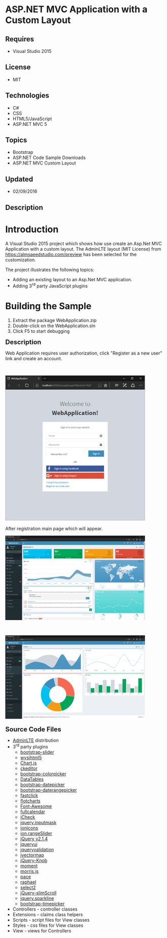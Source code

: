 # ASP.NET MVC Application with a Custom Layout
## Requires
- Visual Studio 2015
## License
- MIT
## Technologies
- C#
- CSS
- HTML5/JavaScript
- ASP.NET MVC 5
## Topics
- Bootstrap
- ASP.NET Code Sample Downloads
- ASP.NET MVC Custom Layout
## Updated
- 02/09/2016
## Description

<h1>Introduction</h1>
<p>A Visual Studio 2015 project which shows how use create an Asp.Net MVC Application with a custom layout. The AdminLTE layout (MIT License) from
<a href="https://almsaeedstudio.com/preview">https://almsaeedstudio.com/preview</a> has been selected for the customization.</p>
<p>The project illustrates the following topics:</p>
<ul>
<li>Adding an existing layout to an Asp.Net MVC application. </li><li>Adding 3<sup>rd</sup> party JavaScript plugins </li></ul>
<h1>Building the Sample</h1>
<ol>
<li>Extract the package WebApplication.zip </li><li>Double-click on the WebApplication.sln </li><li>Click F5 to start debugging </li></ol>
<p><span style="font-size:20px; font-weight:bold">Description</span></p>
<p>Web Application requires user authorization, click &quot;Register as a new user&quot; link and create an account.</p>
<p>&nbsp;</p>
<p><img id="148039" src="148039-login.png" alt="" width="440" height="455"></p>
<p>After registration main page which will appear.</p>
<p><img id="148040" src="148040-main1.png" alt="" width="440" height="265"></p>
<p>&nbsp;</p>
<p><img id="148041" src="148041-main2.png" alt="" width="440" height="266"></p>
<p><strong><span style="font-size:20px; font-weight:bold">Source Code Files<br>
</span></strong></p>
<ul>
</ul>
<ul>
<li><a href="https://almsaeedstudio.com/preview">AdminLTE</a> distribution </li><li>3<sup>rd</sup> party plugins
<ul>
<li><a href="https://github.com/seiyria/bootstrap-slider">bootstrap-slider</a> </li><li><a href="https://github.com/Edicy/wysihtml5">wysihtml5</a> </li><li><a href="https://github.com/nnnick/Chart.js">Chart.js</a> </li><li><a href="http://ckeditor.com/about/license">ckeditor</a> </li><li><a href="http://mjolnic.github.io/bootstrap-colorpicker/">bootstrap-colorpicker</a>
</li><li><a href="http://www.datatables.net/">DataTables</a> </li><li><a href="https://github.com/eternicode/bootstrap-datepicker/">bootstrap-datepicker</a>
</li><li><a href="https://github.com/dangrossman/bootstrap-daterangepicker">bootstrap-daterangepicker</a>
</li><li><a href="https://github.com/ftlabs/fastclick">fastclick</a> </li><li><a href="http://www.flotcharts.org/">flotcharts</a> </li><li><a href="https://fortawesome.github.io/Font-Awesome/">Font-Awesome</a> </li><li><a href="http://fullcalendar.io/">fullcalendar</a> </li><li><a href="https://github.com/fronteed/iCheck/">iCheck</a> </li><li><a href="http://github.com/RobinHerbots/jquery.inputmask">jquery.inputmask</a>
</li><li><a href="http://ionicons.com/">ionicons</a> </li><li><a href="https://github.com/IonDen/ion.rangeSlider">ion.rangeSlider</a> </li><li><a href="https://jquery.com/">jQuery v2.1.4</a> </li><li><a href="http://jqueryui.com/">jqueryui</a> </li><li><a href="http://jqueryvalidation.org/">jqueryvalidation</a> </li><li><a href="http://jvectormap.com/">jvectormap</a> </li><li><a href="https://github.com/aterrien/jQuery-Knob">jQuery-Knob</a> </li><li><a href="https://github.com/moment/moment">moment</a> </li><li><a href="http://morrisjs.github.io/morris.js/">morris.js</a> </li><li><a href="http://github.hubspot.com/pace/">pace</a> </li><li><a href="https://github.com/DmitryBaranovskiy/raphael">raphael</a> </li><li><a href="https://github.com/select2/select2">select2</a> </li><li><a href="https://github.com/rochal/jQuery-slimScroll">jQuery-slimScroll</a> </li><li><a href="http://omnipotent.net/jquery.sparkline/">jquery.sparkline</a> </li><li><a href="https://github.com/jdewit/bootstrap-timepicker">bootstrap-timepicker</a>
</li></ul>
</li><li>Controllers - controller classes </li><li>Extensions &ndash; claims class helpers </li><li>Scripts - script files for View classes </li><li>Styles - css files for View classes </li><li>View - views for Controllers </li></ul>
<ul>
</ul>

